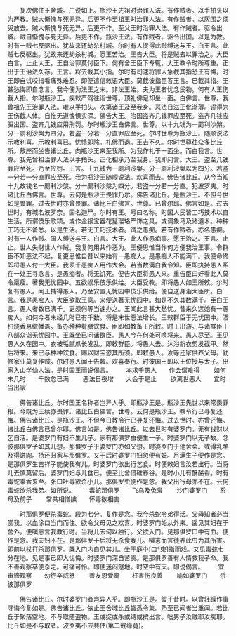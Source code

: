 <!-- { "loadSidebar": true } -->
　　复次佛住王舍城。广说如上。瓶沙王先祖时治罪人法。有作贼者。以手拍头以为严教。贼大惭愧与死无异。后更不作至祖王时治罪人法。有作贼者。以灰围之须臾放去。贼大惭愧与死无异。后更不作。至父王时治罪人法。有作贼者。驱令出城。贼自惭愧与死无异。后更不作。瓶沙王法。有作贼者。驱令出国。以是为教。时有一贼七反驱出。犹故来还劫杀村城。尔时有人捉得此贼缚送与王。白王言。此贼七反驱出。犹故来还劫杀村城。愿王苦治。王告大臣。将是贼去以罪治之。大臣白言。止止大王。王自治罪莫付臣下。何有舍王臣下专辄。大王教令时所尊重。正出于王治法久存。王言。将去截其小指。尔时有司速将罪人急截其指恐王有悔。时王即自试咬指看痛殊难忍。即便遣信敕语大臣。莫截彼指臣答王言。已截其指。王甚愁悔即自念言。我今便为法王之末。非法王始。夫为王者忧念民物。何有人王伤截人指。尔时瓶沙王。疾敕严驾往诣世尊。顶礼佛足却坐一面。白佛言。世尊。我曾祖先王治罪人法。唯以手拍头。次第诸王及至我身。恶法日滋正化渐薄。谬得为王伤截人体。自惟无道愧惧实深。佛告大王。治国盗齐几钱罪应至死。盗齐几钱应驱出国。盗齐几钱应用刑罚。尔时瓶沙王白佛言。世尊。以十九钱为一罽利沙槃。分一罽利沙槃为四分。若盗一分若一分直罪应至死。尔时世尊为瓶沙王。随顺说法示教利喜。示教利喜已。忧愦即除。礼佛而退。王去不久。尔时世尊往众多比丘所。敷座而坐告诸比丘。向瓶沙王来至我所。为我作礼于一面坐。而白我言。世尊。我先曾祖治罪人法以手拍头。正化相承乃至我身。我即问言。大王。盗至几钱罪应至死。乃至应罚。王言。十九钱为一罽利沙槃。分一罽利沙槃以为四分。若盗一分若一分直罪应至死。我为瓶沙王随顺说法。欢喜而去。佛告诸比丘。从今当知十九故钱名一罽利沙槃。分一罽利沙槃为四分。若盗一分若一分直。犯波罗夷。时诸比丘白佛言。世尊。云何是瓶沙王畏罪乃尔。佛告诸比丘。是瓶沙王。不但今世如是畏罪。过去世时亦曾畏罪。诸比丘白佛言。世尊。已曾尔耶。佛言如是。过去世时。有城名波罗奈。国名迦尸。尔时有王。号曰名称。时国人民皆工巧技术以自生活。所谓伎乐歌颂。或作金银宝器花鬘璎珞严饰之具。或调象马及诸道术。种种工巧无不备悉。以是生活。若无工巧技术者。谓之愚痴。若有作贼者。亦名愚痴。时有一人作贼。国人缚送与王。白言。大王。此人作愚痴事。愿王治之。王言。止止。世人失财世人作贼。我复何用共作恶为。王便思惟当作何方便我治王事。令群臣不知恶法不起。复更思惟自昔以来始有一愚痴人。是愚痴人不能满千。我便命终即将愚人付一大臣。我须千愚痴人用作大会。若当数满白我令知。臣即执持愚人系在一处王寻念言。是愚痴者。将无饥死。便告大臣将愚人来。重告臣曰好看此人莫令羸瘦。著我无忧园中。五欲娱乐伎乐供给。大臣受教。即将愚人如王所敕。尔时复有愚人。闻王捕得愚人。乃至安置无忧园中伎乐供给。便自送身诣大臣所。白言。我是愚痴人。大臣欲取王意。来便送著无忧园中。如是不久其数满千。臣白王言。愚人者数已满千。更须何等当速办之。王闻此言甚大愁忧。昔来久远始有一愚痴人。如何今者未经几时已有千数。将是末世恶法增长。王敕群臣于无忧园中。洒扫烧香悬缯幡盖。备办种种肴膳饮食。臣即如教备王所敕。时王出游。与诸群臣十八部众诣无忧园中。王既坐已问诸群臣。愚人今在何处可唤将来。愚人尽至。王见愚人久在园中。衣被垢腻爪长发乱。即敕群臣。将愚人去。沐浴新衣剪发截甲。然后将来。来已与种种饮食。赐以财宝恣其所须。即敕愚人。汝等还家供养父母。勤修家业莫复作贼。尔时愚人闻王告敕。欢喜奉行。时彼国王即以王位授与太子。出家入山学仙人法。是时国王而说偈言。
　　本求千愚人　　作会谓难得
　　如何未几时　　千数忽已满
　　恶法日夜增　　大会于是止
　　欲离世恶人　　宜时当出家

　　佛告诸比丘。尔时国王名称者岂异人乎。即瓶沙王是。瓶沙王先世以来常畏罪报。今既为王续亦畏罪。诸比丘白佛言。世尊。云何是瓶沙王。教令行已寻复还悔。佛告诸比丘。是瓶沙王。不但今日教令行已寻复还悔。过去世时。亦曾还悔。诸比丘白佛言已曾尔耶。佛言如是。佛告诸比丘。过去世时有婆罗门。无有钱财以乞自活。是婆罗门有妇不生儿子。家有那俱罗虫便生一子。时婆罗门以无子故。念彼那俱罗子如其儿想。那俱罗子于婆罗门亦如父想。时婆罗门于他舍会。或得乳酪及得饼肉。持还归家与那俱罗。又于后时婆罗门妇忽便有娠。月满生子便作是念。是那俱罗生吉祥子能使我有儿。时婆罗门欲出行乞食。时便敕妇言汝若出行。当将儿去慎莫留后。婆罗门妇与儿食已。便至比舍借碓舂谷。是时小儿有酥酪香。时有毒蛇乘香来至。张口吐毒欲杀小儿。那俱罗虫便作是念。我父出行母亦不在。云何毒蛇欲杀我弟。如所说。
　　毒蛇那俱罗　　飞乌及兔枭
　　沙门婆罗门　　系母及前子
　　常共相憎嫉　　怀毒欲相害

　　时那俱罗便杀毒蛇。段为七分。复作是念。我今杀蛇令弟得活。父母知者必当赏我。以血涂口当门而住。欲令父母见之欢喜。时婆罗门始从外来。遥见其妇在于舍外。便嗔恚言我教行时。当将儿去何以独行。父欲入门。见那俱罗口中有血。便作是念。我夫妇不在。是那俱罗于后将无杀食我儿。嗔恚而言徒养此虫为其所害。即前以杖打杀那俱罗。既入门内自见其儿。坐于庭中[口*束]指而戏。又见毒蛇七分在地。见是事已即大忧悔。时婆罗门深自苦责。是那俱罗善有人情救我子命。我不善观察卒便杀之。可痛可怜。即便迷闷躄地。时空中有天。即说偈言。
　　宜审谛观察　　勿行卒威怒
　　善友恩爱离　　枉害伤良善
　　喻如婆罗门　　杀彼那俱罗

　　佛告诸比丘。尔时婆罗门者岂异人乎。即瓶沙王是。彼于昔时。以曾轻躁作事寻悔今复如是。佛告诸比丘。依止王舍城比丘皆悉令集。乃至已闻者当重闻。若比丘于聚落空地。不与取随盗物。王或捉或杀或缚或摈出言。咄男子汝贼耶汝痴耶。比丘如是不与取者。波罗夷不应共住(第二戒缘竟)。
